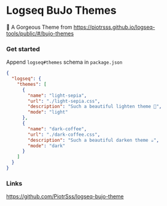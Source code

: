 # Logseq BuJo Themes

🎨 A Gorgeous Theme from https://piotrsss.github.io/logseq-tools/public/#/bujo-themes

### Get started

Append `logseq#themes` schema in `package.json`

```json
{
  "logseq": {
    "themes": [
      {
        "name": "light-sepia",
        "url": "./light-sepia.css",
        "description": "Such a beautiful lighten theme 🔆",
        "mode": "light"
      },
      {
        "name": "dark-coffee",
        "url": "./dark-coffee.css",
        "description": "Such a beautiful darken theme ☕️",
        "mode": "dark"
      }
    ]
  }
}
```

### Links

https://github.com/PiotrSss/logseq-bujo-theme
